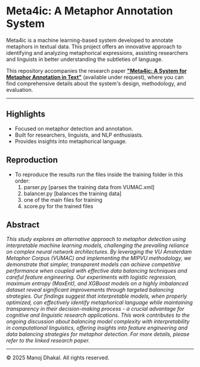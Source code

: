 # Meta4ic: A Metaphor Annotation System

Meta4ic is a machine learning-based system developed to annotate metaphors in textual data. This project offers an innovative approach to identifying and analyzing metaphorical expressions, assisting researchers and linguists in better understanding the subtleties of language.

This repository accompanies the research paper **["Meta4ic: A System for Metaphor Annotation in Text"](#)** (available under request), where you can find comprehensive details about the system's design, methodology, and evaluation.

---

## Highlights
- Focused on metaphor detection and annotation.
- Built for researchers, linguists, and NLP enthusiasts.
- Provides insights into metaphorical language.

## Reproduction
- To reproduce the results run the files inside the training folder in this order:
  1) parser.py [parses the training data from VUMAC.xml]
  2) balancer.py [balances the training data]
  3) one of the main files for training
  4) score.py for the trained files

## Abstract

_This study explores an alternative approach to metaphor detection using interpretable machine learning models, challenging the prevailing reliance on complex neural network architectures. By leveraging the VU Amsterdam Metaphor Corpus (VUMAC) and implementing the MIPVU methodology, we demonstrate that simpler, transparent models can achieve competitive performance when coupled with effective data balancing techniques and careful feature engineering. Our experiments with logistic regression, maximum entropy (MaxEnt), and XGBoost models on a highly imbalanced dataset reveal significant improvements through targeted balancing strategies. Our findings suggest that interpretable models, when properly optimized, can effectively identify metaphorical language while maintaining transparency in their decision-making process - a crucial advantage for cognitive and linguistic research applications. This work contributes to the ongoing discussion about balancing model complexity with interpretability in computational linguistics, offering insights into feature engineering and data balancing strategies for metaphor detection.
For more details, please refer to the linked research paper._

---

© 2025 Manoj Dhakal. All rights reserved.
